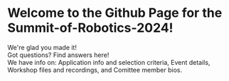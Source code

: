 # Welcome to the Github Page for the Summit-of-Robotics-2024!

We're glad you made it!   
Got questions? Find answers here!   
We have info on: Application info and selection criteria, Event details, Workshop files and recordings, and Comittee member bios.
